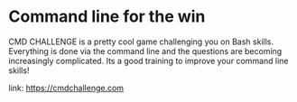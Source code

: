 # Command line for the win

CMD CHALLENGE is a pretty cool game challenging you on Bash skills. Everything is done via the command line and the questions are becoming increasingly complicated. Its a good training to improve your command line skills!

link: https://cmdchallenge.com
